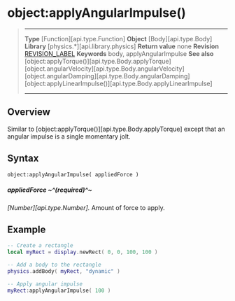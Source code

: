 # object:applyAngularImpulse()

> --------------------- ------------------------------------------------------------------------------------------
> __Type__              [Function][api.type.Function]
> __Object__            [Body][api.type.Body]
> __Library__           [physics.*][api.library.physics]
> __Return value__      none
> __Revision__          [REVISION_LABEL](REVISION_URL)
> __Keywords__          body, applyAngularImpulse
> __See also__          [object:applyTorque()][api.type.Body.applyTorque]
>								[object.angularVelocity][api.type.Body.angularVelocity]
>								[object.angularDamping][api.type.Body.angularDamping]
>								[object:applyLinearImpulse()][api.type.Body.applyLinearImpulse]
> --------------------- ------------------------------------------------------------------------------------------


## Overview

Similar to [object:applyTorque()][api.type.Body.applyTorque] except that an angular impulse is a single momentary jolt.

## Syntax

	object:applyAngularImpulse( appliedForce )

##### appliedForce ~^(required)^~
_[Number][api.type.Number]._ Amount of force to apply.


## Example

``````lua
-- Create a rectangle
local myRect = display.newRect( 0, 0, 100, 100 )

-- Add a body to the rectangle
physics.addBody( myRect, "dynamic" )

-- Apply angular impulse
myRect:applyAngularImpulse( 100 )
``````
